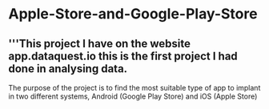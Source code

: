# Apple-Store-and-Google-Play-Store
'''This project I have on the website app.dataquest.io
this is the first project I had done in analysing data.
----------------------------------------------------------------------------------------------
The purpose of the project is to find 
the most suitable type of app to implant in two 
different systems, Android (Google Play Store) and iOS (Apple Store)

